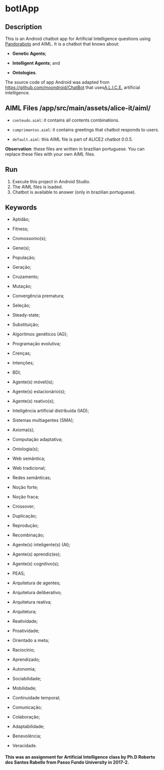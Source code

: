 # botIApp

## Description

This is an Android chatbot app for Artificial Intelligence questions using [Pandorabots](https://playground.pandorabots.com/home.html) and AIML. 
It is a chatbot that knows about:

- **Genetic Agents**;

- **Intelligent Agents**; and 

- **Ontologies**. 

The source code of app Android was adapted from https://github.com/moondroid/ChatBot that uses[A.L.I.C.E.](http://www.alicebot.org/about.html) artificial intelligence.


## AIML Files /app/src/main/assets/alice-it/aiml/

- ```conteudo.aiml```: it contains all contents combinations.

- ```cumprimentos.aiml```: it contains greetings that chatbot responds to users.

- ```default.aiml```: this AIML file is part of ALICE2 chatbot 0.0.5.

**Observation**: these files are written in brazilian portuguese. You can replace these files with your own AIML files.

## Run

1. Execute this project in Android Studio.
2. The AIML files is loaded.
3. Chatbot is available to answer (only in brazilian portuguese).

## Keywords

- Aptidão;

- Fitness;

- Cromossomo(s);

- Gene(s);

- População;

- Geração;

- Cruzamento;

- Mutação;

- Convergência prematura;

- Seleção;

- Steady-state;

- Substituição;

- Algoritmos genéticos (AG);

- Programação evolutiva;

- Crenças;

- Intenções;

- BDI;

- Agente(s) móvel(is);

- Agente(s) estacionário(s);

- Agente(s) reativo(s);

- Inteligência artificial distribuída (IAD);

- Sistemas multiagentes (SMA);

- Axioma(s);

- Computação adaptativa;

- Ontologia(s);

- Web semântica;

- Web tradicional;

- Redes semânticas;

- Noção forte;

- Noção fraca;

- Crossover;

- Duplicação;

- Reprodução;

- Recombinação;

- Agente(s) inteligente(s) (AI);

- Agente(s) aprendiz(es);

- Agente(s) cognitivo(s);

- PEAS;

- Arquitetura de agentes;

- Arquitetura deliberativo;

- Arquitetura reativa;

- Arquitetura;

- Reatividade;

- Proatividade;

- Orientado a meta;

- Raciocínio;

- Aprendizado;

- Autonomia;

- Sociabilidade;

- Mobilidade;

- Continuidade temporal;

- Comunicação;

- Colaboração;

- Adaptabilidade;

- Benevolência;

- Veracidade.


#### This was an assignment for Artificial Intelligence class by Ph.D Roberto dos Santos Rabello from Passo Fundo University in 2017-2.
